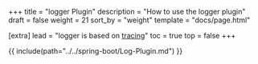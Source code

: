 +++
title = "logger Plugin"
description = "How to use the logger plugin"
draft = false
weight = 21
sort_by = "weight"
template = "docs/page.html"

[extra]
lead = "logger is based on <a href='https://tracing.rs/' target='_blank'>tracing</a>"
toc = true
top = false
+++

{{ include(path="../../spring-boot/Log-Plugin.md") }}